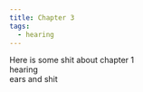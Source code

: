 ```yaml
---
title: Chapter 3
tags:
  - hearing
---
```


Here is some shit about chapter 1  
hearing  
ears and shit  